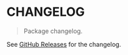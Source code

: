 # CHANGELOG

> Package changelog.

See [GitHub Releases](https://github.com/stdlib-js/stats-base-dists-signrank-cdf/releases) for the changelog.